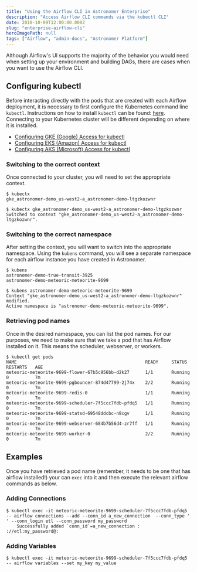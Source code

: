 ```yaml
---
title: "Using the Airflow CLI in Astronomer Enterprise"
description: "Access Airflow CLI commands via the kubectl CLI"
date: 2018-10-09T12:00:00.000Z
slug: "enterprise-airflow-cli"
heroImagePath: null
tags: ["Airflow", "admin-docs", "Astronomer Platform"]
---
```


Although Airflow's UI supports the majority of the behavior you would need when setting up your environment and building DAGs, there are cases when you want to use the Airflow CLI.

## Configuring kubectl
Before interacting directly with the pods that are created with each Airflow deployment, it is necessary to first configure the Kubernetes command line `kubectl`. Instructions on how to install `kubectl` can be found: [here](https://kubernetes.io/docs/tasks/tools/install-kubectl/). Connecting to your Kubernetes cluster will be different depending on where it is installed.
- [Configuring GKE (Google) Access for kubectl](https://cloud.google.com/kubernetes-engine/docs/how-to/cluster-access-for-kubectl)
- [Configuring EKS (Amazon) Access for kubectl](https://docs.aws.amazon.com/eks/latest/userguide/configure-kubectl.html)
- [Configuring AKS (Microsoft) Access for kubectl](https://docs.microsoft.com/en-us/azure/aks/tutorial-kubernetes-deploy-cluster#connect-to-cluster-using-kubectl)

### Switching to the correct context  
Once connected to your cluster, you will need to set the appropriate context.
```
$ kubectx
gke_astronomer-demo_us-west2-a_astronomer-demo-ltgzkozwnr

$ kubectx gke_astronomer-demo_us-west2-a_astronomer-demo-ltgzkozwnr
Switched to context "gke_astronomer-demo_us-west2-a_astronomer-demo-ltgzkozwnr".
```

### Switching to the correct namespace
After setting the context, you will want to switch into the appropriate namespace. Using the `kubens` command, you will see a separate namespace for each airflow instance you have created in Astronomer.

```
$ kubens
astronomer-demo-true-transit-3925
astronomer-demo-meteoric-meteorite-9699

$ kubens astronomer-demo-meteoric-meteorite-9699
Context "gke_astronomer-demo_us-west2-a_astronomer-demo-ltgzkozwnr" modified.
Active namespace is "astronomer-demo-meteoric-meteorite-9699".
```
### Retrieving pod names
Once in the desired namespace, you can list the pod names. For our purposes, we need to make sure that we take a pod that has Airflow installed on it. This means the scheduler, webserver, or workers.

```
$ kubectl get pods
NAME                                                 READY     STATUS    RESTARTS   AGE
meteoric-meteorite-9699-flower-67b5c956bb-d2k27      1/1       Running   0          7m
meteoric-meteorite-9699-pgbouncer-874d47799-2j74x    2/2       Running   0          7m
meteoric-meteorite-9699-redis-0                      1/1       Running   0          7m
meteoric-meteorite-9699-scheduler-7f5ccc7fdb-pfdq5   1/1       Running   0          7m
meteoric-meteorite-9699-statsd-69548ddcbc-n8cgv      1/1       Running   0          7m
meteoric-meteorite-9699-webserver-684b7b56d4-zr7ff   1/1       Running   0          7m
meteoric-meteorite-9699-worker-0                     2/2       Running   0          7m
```

## Examples
Once you have retrieved a pod name (remember, it needs to be one that has airflow installed!) your can `exec` into it and then execute the relevant airflow commands as below.
### Adding Connections
```
$ kubectl exec -it meteoric-meteorite-9699-scheduler-7f5ccc7fdb-pfdq5 -- airflow connections --add --conn_id a_new_connection  --conn_type ' ' --conn_login etl --conn_password my_password
	Successfully added `conn_id`=a_new_connection :  ://etl:my_password@:
```

### Adding Variables
```
$ kubectl exec -it meteoric-meteorite-9699-scheduler-7f5ccc7fdb-pfdq5 -- airflow variables --set my_key my_value
```
